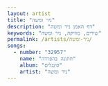 ```yaml
---
layout: artist
title: "ניר ומשה"
description: "דף האמן ניר ומשה"
keywords: "שירים, מוזיקה, ניר ומשה"
permalink: /artists/ניר-ומשה/
songs:
  - number: "32957"
    name: "חתונה בהפרדה"
    album: "סינגלים"
    artist: "ניר ומשה"
---
```

